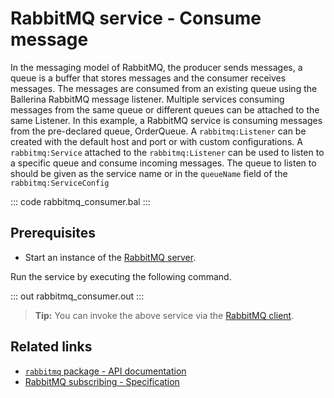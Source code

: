 # RabbitMQ service - Consume message

In the messaging model of RabbitMQ, the producer sends messages, a queue is a buffer that stores messages and the consumer receives messages. The messages are consumed from an existing queue using the Ballerina RabbitMQ message listener. Multiple services consuming messages from the same queue or different queues can be attached to the same Listener. In this example, a RabbitMQ service is consuming messages from the pre-declared queue, OrderQueue. A `rabbitmq:Listener` can be created with the default host and port or with custom configurations. A `rabbitmq:Service` attached to the `rabbitmq:Listener` can be used to listen to a specific queue and consume incoming messages. The queue to listen to should be given as the service name or in the `queueName` field of the `rabbitmq:ServiceConfig`

::: code rabbitmq_consumer.bal :::

## Prerequisites
- Start an instance of the [RabbitMQ server](https://www.rabbitmq.com/download.html). 

Run the service by executing the following command.

::: out rabbitmq_consumer.out :::

>**Tip:** You can invoke the above service via the [RabbitMQ client](/learn/by-example/rabbitmq-producer/).

## Related links
- [`rabbitmq` package - API documentation](https://lib.ballerina.io/ballerinax/rabbitmq/latest)
- [RabbitMQ subscribing - Specification](https://github.com/ballerina-platform/module-ballerinax-rabbitmq/blob/master/docs/spec/spec.md#6-subscribing)
